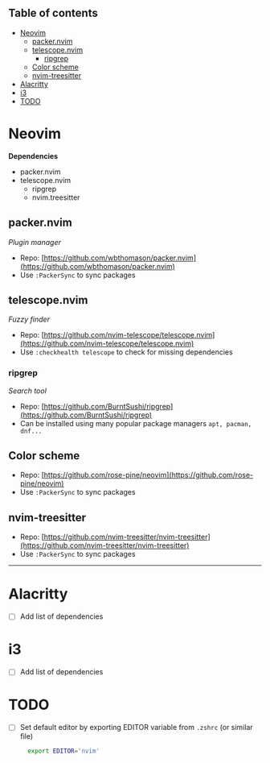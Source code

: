 ## Table of contents
- [Neovim](#neovim)
	- [packer.nvim](#packernvim)
	- [telescope.nvim](#telescopenvim)
		- [ripgrep](#ripgrep)
	- [Color scheme](#color-scheme)
	- [nvim-treesitter](#nvim-treesitter)
- [Alacritty](#alacritty)
- [i3](#i3)
- [TODO](#todo)

# Neovim

**Dependencies**
- packer.nvim
- telescope.nvim
  - ripgrep
  - nvim.treesitter
 
## packer.nvim

_Plugin manager_

* Repo: [https://github.com/wbthomason/packer.nvim](https://github.com/wbthomason/packer.nvim)
* Use `:PackerSync` to sync packages
	
## telescope.nvim

_Fuzzy finder_

* Repo: [https://github.com/nvim-telescope/telescope.nvim](https://github.com/nvim-telescope/telescope.nvim)
* Use `:checkhealth telescope` to check for missing dependencies

### ripgrep

_Search tool_

* Repo: [https://github.com/BurntSushi/ripgrep](https://github.com/BurntSushi/ripgrep)
* Can be installed using many popular package managers `apt, pacman, dnf...`

## Color scheme

* Repo: [https://github.com/rose-pine/neovim](https://github.com/rose-pine/neovim)
* Use `:PackerSync` to sync packages

## nvim-treesitter

* Repo: [https://github.com/nvim-treesitter/nvim-treesitter](https://github.com/nvim-treesitter/nvim-treesitter)
* Use `:PackerSync` to sync packages

---

# Alacritty

- [ ] Add list of dependencies

# i3

- [ ] Add list of dependencies

# TODO
- [ ] Set default editor by exporting EDITOR variable from `.zshrc` (or similar file)
  
  ```bash
	export EDITOR='nvim'
  ```